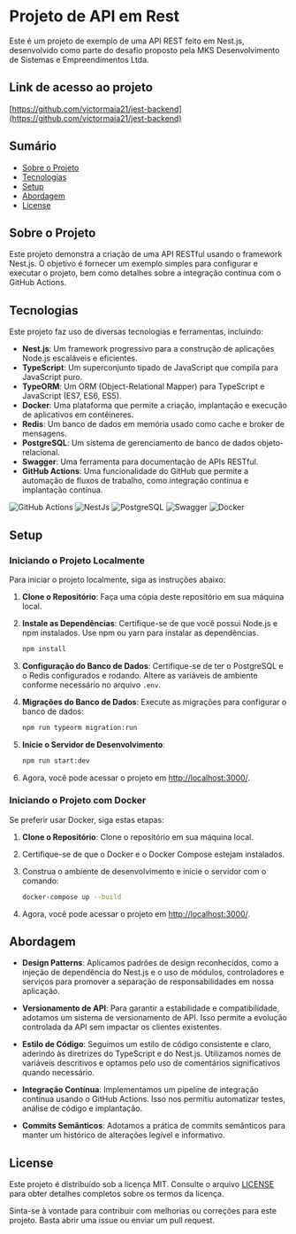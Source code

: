 # Projeto de API em Rest

Este é um projeto de exemplo de uma API REST feito em Nest.js, desenvolvido como parte do desafio proposto pela MKS Desenvolvimento de Sistemas e Empreendimentos Ltda.

## Link de acesso ao projeto

[https://github.com/victormaia21/jest-backend](https://github.com/victormaia21/jest-backend)

## Sumário

- [Sobre o Projeto](#sobre-o-projeto)
- [Tecnologias](#tecnologias)
- [Setup](#setup)
- [Abordagem](#abordagem)
- [License](#license)

## Sobre o Projeto

Este projeto demonstra a criação de uma API RESTful usando o framework Nest.js. O objetivo é fornecer um exemplo simples para configurar e executar o projeto, bem como detalhes sobre a integração contínua com o GitHub Actions.

## Tecnologias

Este projeto faz uso de diversas tecnologias e ferramentas, incluindo:

- **Nest.js**: Um framework progressivo para a construção de aplicações Node.js escaláveis e eficientes.
- **TypeScript**: Um superconjunto tipado de JavaScript que compila para JavaScript puro.
- **TypeORM**: Um ORM (Object-Relational Mapper) para TypeScript e JavaScript (ES7, ES6, ES5).
- **Docker**: Uma plataforma que permite a criação, implantação e execução de aplicativos em contêineres.
- **Redis**: Um banco de dados em memória usado como cache e broker de mensagens.
- **PostgreSQL**: Um sistema de gerenciamento de banco de dados objeto-relacional.
- **Swagger**: Uma ferramenta para documentação de APIs RESTful.
- **GitHub Actions**: Uma funcionalidade do GitHub que permite a automação de fluxos de trabalho, como integração contínua e implantação contínua.

![GitHub Actions](https://img.shields.io/badge/GitHub_Actions-2088FF?style=for-the-badge&logo=github-actions&logoColor=white)
![NestJs](https://img.shields.io/badge/nestjs-E0234E?style=for-the-badge&logo=nestjs&logoColor=white)
![PostgreSQL](https://img.shields.io/badge/PostgreSQL-316192?style=for-the-badge&logo=postgresql&logoColor=white)
![Swagger](https://img.shields.io/badge/Swagger-85EA2D?style=for-the-badge&logo=Swagger&logoColor=black)
![Docker](https://img.shields.io/badge/Docker-2CA5E0?style=for-the-badge&logo=docker&logoColor=white)

## Setup

### Iniciando o Projeto Localmente

Para iniciar o projeto localmente, siga as instruções abaixo:

1. **Clone o Repositório**: Faça uma cópia deste repositório em sua máquina local.

2. **Instale as Dependências**: Certifique-se de que você possui Node.js e npm instalados. Use npm ou yarn para instalar as dependências.

   ```bash
   npm install
   ```

3. **Configuração do Banco de Dados**: Certifique-se de ter o PostgreSQL e o Redis configurados e rodando. Altere as variáveis de ambiente conforme necessário no arquivo `.env`.

4. **Migrações do Banco de Dados**: Execute as migrações para configurar o banco de dados:

   ```bash
   npm run typeorm migration:run
   ```

5. **Inicie o Servidor de Desenvolvimento**:

   ```bash
   npm run start:dev
   ```

6. Agora, você pode acessar o projeto em [http://localhost:3000/](http://localhost:3000/).

### Iniciando o Projeto com Docker

Se preferir usar Docker, siga estas etapas:

1. **Clone o Repositório**: Clone o repositório em sua máquina local.

2. Certifique-se de que o Docker e o Docker Compose estejam instalados.

3. Construa o ambiente de desenvolvimento e inicie o servidor com o comando:

   ```bash
   docker-compose up --build
   ```

4. Agora, você pode acessar o projeto em [http://localhost:3000/](http://localhost:3000/).

## Abordagem

- **Design Patterns**: Aplicamos padrões de design reconhecidos, como a injeção de dependência do Nest.js e o uso de módulos, controladores e serviços para promover a separação de responsabilidades em nossa aplicação.

- **Versionamento de API**: Para garantir a estabilidade e compatibilidade, adotamos um sistema de versionamento de API. Isso permite a evolução controlada da API sem impactar os clientes existentes.

- **Estilo de Código**: Seguimos um estilo de código consistente e claro, aderindo às diretrizes do TypeScript e do Nest.js. Utilizamos nomes de variáveis descritivos e optamos pelo uso de comentários significativos quando necessário.

- **Integração Contínua**: Implementamos um pipeline de integração contínua usando o GitHub Actions. Isso nos permitiu automatizar testes, análise de código e implantação.

- **Commits Semânticos**: Adotamos a prática de commits semânticos para manter um histórico de alterações legível e informativo.

## License

Este projeto é distribuído sob a licença MIT. Consulte o arquivo [LICENSE](LICENSE) para obter detalhes completos sobre os termos da licença.

Sinta-se à vontade para contribuir com melhorias ou correções para este projeto. Basta abrir uma issue ou enviar um pull request.
